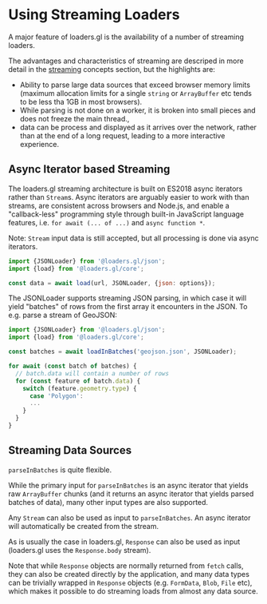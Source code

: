 # Using Streaming Loaders

A major feature of loaders.gl is the availability of a number of streaming loaders.

The advantages and characteristics of streaming are descriped in more detail in the [streaming](./concepts/streaming.md) concepts section, but the highlights are:

- Ability to parse large data sources that exceed browser memory limits (maximum allocation limits for a single `string` or `ArrayBuffer` etc tends to be less tha 1GB in most browsers).
- While parsing is not done on a worker, it is broken into small pieces and does not freeze the main thread.,
- data can be process and displayed as it arrives over the network, rather than at the end of a long request, leading to a more interactive experience.

## Async Iterator based Streaming

The loaders.gl streaming architecture is built on ES2018 async iterators rather than `Stream`s. Async iterators are arguably easier to work with than streams, are consistent across browsers and Node.js, and enable a "callback-less" programming style through built-in JavaScript language features, i.e. `for await (... of ...)` and `async function *`.

Note: `Stream` input data is still accepted, but all processing is done via async iterators.

```js
import {JSONLoader} from '@loaders.gl/json';
import {load} from '@loaders.gl/core';

const data = await load(url, JSONLoader, {json: options});
```

The JSONLoader supports streaming JSON parsing, in which case it will yield "batches" of rows from the first array it encounters in the JSON. To e.g. parse a stream of GeoJSON:

```js
import {JSONLoader} from '@loaders.gl/json';
import {load} from '@loaders.gl/core';

const batches = await loadInBatches('geojson.json', JSONLoader);

for await (const batch of batches) {
  // batch.data will contain a number of rows
  for (const feature of batch.data) {
    switch (feature.geometry.type) {
      case 'Polygon':
      ...
    }
  }
}
```

## Streaming Data Sources

`parseInBatches` is quite flexible.

While the primary input for `parseInBatches` is an async iterator that yields raw `ArrayBuffer` chunks (and it returns an async iterator that yields parsed batches of data), many other input types are also supported.

Any `Stream` can also be used as input to `parseInBatches`. An async iterator will automatically be created from the stream.

As is usually the case in loaders.gl, `Response` can also be used as input (loaders.gl uses the `Response.body` stream).

Note that while `Response` objects are normally returned from `fetch` calls, they can also be created directly by the application, and many data types can be trivially wrapped in `Response` objects (e.g. `FormData`, `Blob`, `File` etc), which makes it possible to do streaming loads from almost any data source.
